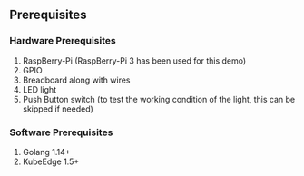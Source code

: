 ## Prerequisites

### Hardware Prerequisites

1. RaspBerry-Pi (RaspBerry-Pi 3 has been used for this demo)
2. GPIO
3. Breadboard along with wires
4. LED light
5. Push Button switch (to test the working condition of the light, this can be skipped if needed)

### Software Prerequisites

1. Golang 1.14+
2. KubeEdge 1.5+